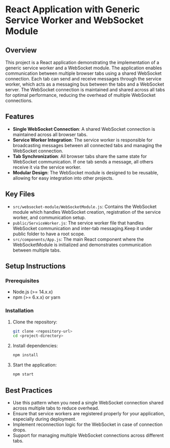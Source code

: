 # React Application with Generic Service Worker and WebSocket Module

## Overview

This project is a React application demonstrating the implementation of a generic service worker and a WebSocket module. The application enables communication between multiple browser tabs using a shared WebSocket connection. Each tab can send and receive messages through the service worker, which acts as a messaging bus between the tabs and a WebSocket server. The WebSocket connection is maintained and shared across all tabs for optimal performance, reducing the overhead of multiple WebSocket connections.

## Features

- **Single WebSocket Connection**: A shared WebSocket connection is maintained across all browser tabs.
- **Service Worker Integration**: The service worker is responsible for broadcasting messages between all connected tabs and managing the WebSocket connection.
- **Tab Synchronization**: All browser tabs share the same state for WebSocket communication. If one tab sends a message, all others receive it via the service worker.
- **Modular Design**: The WebSocket module is designed to be reusable, allowing for easy integration into other projects.

## Key Files

- `src/websocket-module/WebSocketModule.js`: Contains the WebSocket module which handles WebSocket creation, registration of the service worker, and communication setup.
- `public/ServiceWorker.js`: The service worker file that handles WebSocket communication and inter-tab messaging.Keep it under public folder to have a root scope.
- `src/components/App.js`: The main React component where the WebSocketModule is initialized and demonstrates communication between multiple tabs.

## Setup Instructions

### Prerequisites

- Node.js (>= 14.x.x)
- npm (>= 6.x.x) or yarn

### Installation

1. Clone the repository:

   ```bash
   git clone <repository-url>
   cd <project-directory>
   ```

2. Install dependencies:
   ```bash
   npm install
   ```
3. Start the application:
   ```bash
   npm start
   ```

## Best Practices

- Use this pattern when you need a single WebSocket connection shared across multiple tabs to reduce overhead.
- Ensure that service workers are registered properly for your application, especially during deployment.
- Implement reconnection logic for the WebSocket in case of connection drops.
- Support for managing multiple WebSocket connections across different tabs.
